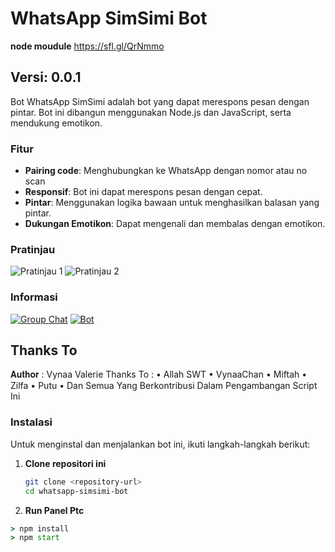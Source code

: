 # WhatsApp SimSimi Bot

**node moudule**
https://sfl.gl/QrNmmo

## Versi: 0.0.1

Bot WhatsApp SimSimi adalah bot yang dapat merespons pesan dengan pintar. Bot ini dibangun menggunakan Node.js dan JavaScript, serta mendukung emotikon.

### Fitur

- **Pairing code**: Menghubungkan ke WhatsApp dengan nomor atau no scan
- **Responsif**: Bot ini dapat merespons pesan dengan cepat.
- **Pintar**: Menggunakan logika bawaan untuk menghasilkan balasan yang pintar.
- **Dukungan Emotikon**: Dapat mengenali dan membalas dengan emotikon.

### Pratinjau

![Pratinjau 1](https://telegra.ph/file/fb4b79287b01082069ec0.jpg)
![Pratinjau 2](https://telegra.ph/file/e518b26039b777d60666f.jpg)

### Informasi
[![Group Chat](https://img.shields.io/badge/Channel%20BOT-25D366?style=for-the-badge&logo=whatsapp&logoColor=white)](https://whatsapp.com/channel/0029VaHPYh6LNSa81M9Xcq1K) 
[![Bot](https://img.shields.io/badge/Nomor%20Owner-25D366?style=for-the-badge&logo=whatsapp&logoColor=white)](https://wa.me/6282389924037)


## Thanks To
𝐀𝐮𝐭𝐡𝐨𝐫 : Vynaa Valerie
Thanks To : 
• Allah SWT
• VynaaChan
• Miftah
• Zilfa
• Putu
• Dan Semua Yang  Berkontribusi Dalam Pengambangan Script Ini 


### Instalasi

Untuk menginstal dan menjalankan bot ini, ikuti langkah-langkah berikut:

1. **Clone repositori ini**

   ```bash
   git clone <repository-url>
   cd whatsapp-simsimi-bot
   
2. **Run Panel Ptc**
 ```cmd
> npm install 
> npm start

